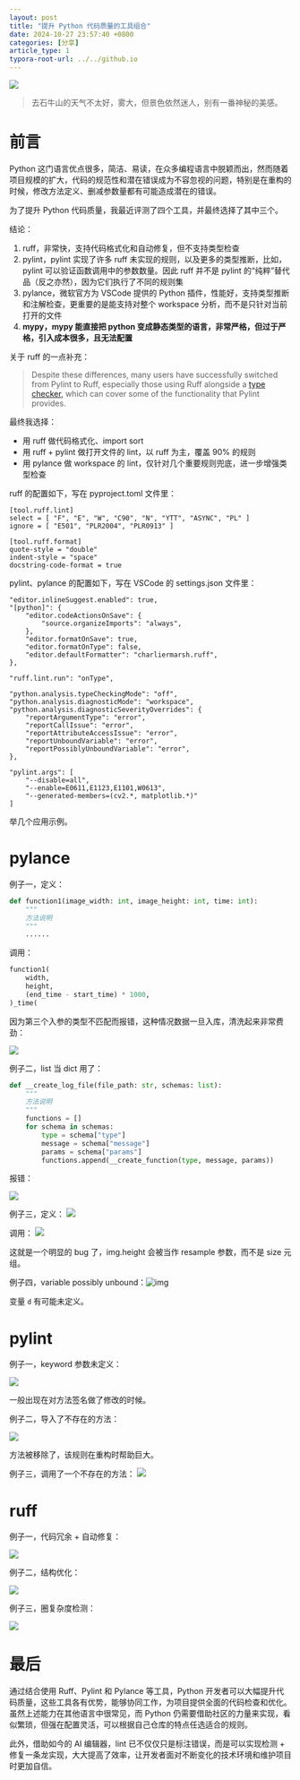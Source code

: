 ```yaml
---
layout: post
title: "提升 Python 代码质量的工具组合"
date: 2024-10-27 23:57:40 +0800
categories: [分享]
article_type: 1
typora-root-url: ../../github.io
---
```


![](/assets/img/python-lint-caption.jpg)

> 去石牛山的天气不太好，雾大，但景色依然迷人，别有一番神秘的美感。

# 前言

Python 这门语言优点很多，简洁、易读，在众多编程语言中脱颖而出，然而随着项目规模的扩大，代码的规范性和潜在错误成为不容忽视的问题，特别是在重构的时候，修改方法定义、删减参数量都有可能造成潜在的错误。

为了提升 Python 代码质量，我最近评测了四个工具，并最终选择了其中三个。

结论：

1. ruff，非常快，支持代码格式化和自动修复，但不支持类型检查
2. pylint，pylint 实现了许多 ruff 未实现的规则，以及更多的类型推断，比如，pylint 可以验证函数调用中的参数数量。因此 ruff 并不是 pylint 的“纯粹”替代品（反之亦然），因为它们执行了不同的规则集
3. pylance，微软官方为 VSCode 提供的 Python 插件，性能好，支持类型推断和注解检查，更重要的是能支持对整个 workspace 分析，而不是只针对当前打开的文件
4. **mypy，mypy 能直接把 python 变成静态类型的语言，非常严格，但过于严格，引入成本很多，且无法配置**

关于 ruff 的一点补充：

> Despite these differences, many users have successfully switched from Pylint to Ruff, especially those using Ruff alongside a [type checker,](https://docs.astral.sh/ruff/faq/#how-does-ruff-compare-to-mypy-or-pyright-or-pyre) which can cover some of the functionality that Pylint provides.

最终我选择：

- 用 ruff 做代码格式化、import sort
- 用 ruff + pylint 做打开文件的 lint，以 ruff 为主，覆盖 90% 的规则
- 用 pylance 做 workspace 的 lint，仅针对几个重要规则兜底，进一步增强类型检查

ruff 的配置如下，写在 pyproject.toml 文件里：

```
[tool.ruff.lint]
select = [ "F", "E", "W", "C90", "N", "YTT", "ASYNC", "PL" ]
ignore = [ "E501", "PLR2004", "PLR0913" ]

[tool.ruff.format]
quote-style = "double"
indent-style = "space"
docstring-code-format = true
```
pylint、pylance 的配置如下，写在 VSCode 的 settings.json 文件里：
```
"editor.inlineSuggest.enabled": true,
"[python]": {
	"editor.codeActionsOnSave": {
		"source.organizeImports": "always",
	},
	"editor.formatOnSave": true,
	"editor.formatOnType": false,
	"editor.defaultFormatter": "charliermarsh.ruff",
},

"ruff.lint.run": "onType",

"python.analysis.typeCheckingMode": "off",
"python.analysis.diagnosticMode": "workspace",
"python.analysis.diagnosticSeverityOverrides": { 
	"reportArgumentType": "error",
	"reportCallIssue": "error",
	"reportAttributeAccessIssue": "error",
	"reportUnboundVariable": "error",
	"reportPossiblyUnboundVariable": "error",
},

"pylint.args": [
	"--disable=all",
	"--enable=E0611,E1123,E1101,W0613",
	"--generated-members=(cv2.*, matplotlib.*)"
]
```

举几个应用示例。

# **pylance**

例子一，定义：

```python
def function1(image_width: int, image_height: int, time: int):
    """
    方法说明
    """
    ......
```
调用：
```python
function1(
    width,
    height,
    (end_time - start_time) * 1000,
)_time(
```

因为第三个入参的类型不匹配而报错，这种情况数据一旦入库，清洗起来非常费劲：

![](/assets/img/python-lint-1.png)

例子二，list 当 dict 用了：

```python
def __create_log_file(file_path: str, schemas: list):
    """
    方法说明
    """
    functions = []
    for schema in schemas:
        type = schema["type"]
        message = schema["message"]
        params = schema["params"]
        functions.append(__create_function(type, message, params))
```

报错：

![](/assets/img/python-lint-2.png)

例子三，定义：
![](/assets/img/python-lint-4.png)

调用：
![](/assets/img/python-lint-3.png)

这就是一个明显的 bug 了，img.height 会被当作 resample 参数，而不是 size 元组。


例子四，variable possibly unbound：![img](https://alidocs.dingtalk.com/core/api/resources/img/5eecdaf48460cde56c2038a14351880d214b20080ce61bce92b39c8cc3b0b0385c532620ce754edd65a117e9692870643b321679bf759c237ca464bf163e2134224104e76cc4843e05a50d188372b3aada03a64268a0ed6c149565b860957ab4?tmpCode=7efc3166-bbd1-4372-b6d5-e3c45d63ae07)

变量 `d` 有可能未定义。

# **pylint**

例子一，keyword 参数未定义：

![](/assets/img/python-lint-5.png)

一般出现在对方法签名做了修改的时候。

例子二，导入了不存在的方法：

![](/assets/img/python-lint-6.png)

方法被移除了，该规则在重构时帮助巨大。

例子三，调用了一个不存在的方法：
![](/assets/img/python-lint-7.png)

# **ruff**

例子一，代码冗余 + 自动修复：

![](/assets/img/python-lint-8.png)


例子二，结构优化：

![](/assets/img/python-lint-9.png)


例子三，圈复杂度检测：

![](/assets/img/python-lint-10.png)

# 最后

通过结合使用 Ruff、Pylint 和 Pylance 等工具，Python 开发者可以大幅提升代码质量，这些工具各有优势，能够协同工作，为项目提供全面的代码检查和优化。虽然上述能力在其他语言中很常见，而 Python 仍需要借助社区的力量来实现，看似繁琐，但强在配置灵活，可以根据自己仓库的特点任选适合的规则。

此外，借助如今的 AI 编辑器，lint 已不仅仅只是标注错误，而是可以实现检测 + 修复一条龙实现，大大提高了效率，让开发者面对不断变化的技术环境和维护项目时更加自信。
